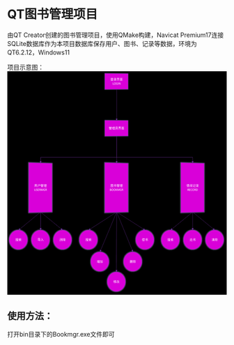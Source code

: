 # QT图书管理项目

由QT Creator创建的图书管理项目，使用QMake构建，Navicat Premium17连接SQLite数据库作为本项目数据库保存用户、图书、记录等数据，环境为QT6.2.12，Windows11

项目示意图：
![XY](https://github.com/MioFox/QTBookMgr/blob/master/res/RD.bmp)

## 使用方法：

打开bin目录下的Bookmgr.exe文件即可
